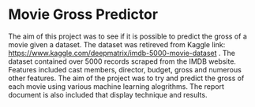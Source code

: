 # Movie Gross Predictor

The aim of this project was to see if it is possible to predict the gross of a movie given a dataset. The dataset was retireved from Kaggle link: https://www.kaggle.com/deepmatrix/imdb-5000-movie-dataset . The dataset contained over 5000 records scraped from the IMDB website. Features included cast members, director, budget, gross and numerous other features. The aim of the project was to try and predict the gross of each movie using various machine learning alogrithms. The report document is also included that display technique and results.
